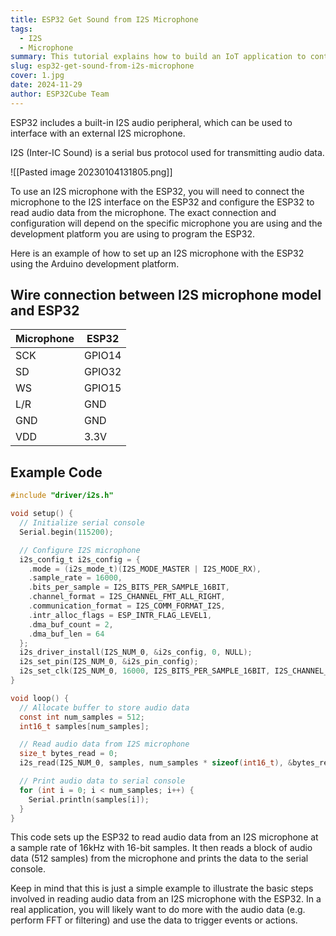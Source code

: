 ```yaml
---
title: ESP32 Get Sound from I2S Microphone
tags:
  - I2S
  - Microphone
summary: This tutorial explains how to build an IoT application to control a light switch remotely using the ESP32 microcontroller, Wi-Fi, and a relay module.
slug: esp32-get-sound-from-i2s-microphone
cover: 1.jpg
date: 2024-11-29
author: ESP32Cube Team
---
```


ESP32 includes a built-in I2S audio peripheral, which can be used to interface with an external I2S microphone.

I2S (Inter-IC Sound) is a serial bus protocol used for transmitting audio data.

![[Pasted image 20230104131805.png]]

To use an I2S microphone with the ESP32, you will need to connect the microphone to the I2S interface on the ESP32 and configure the ESP32 to read audio data from the microphone. The exact connection and configuration will depend on the specific microphone you are using and the development platform you are using to program the ESP32.

Here is an example of how to set up an I2S microphone with the ESP32 using the Arduino development platform.

## Wire connection between I2S microphone model and ESP32

| Microphone | ESP32  |
| ---------- | ------ |
| SCK        | GPIO14 |
| SD         | GPIO32 |
| WS         | GPIO15 |
| L/R        | GND    |
| GND        | GND    |
| VDD        | 3.3V   |

## Example Code

``` c
#include "driver/i2s.h"

void setup() {
  // Initialize serial console
  Serial.begin(115200);

  // Configure I2S microphone
  i2s_config_t i2s_config = {
    .mode = (i2s_mode_t)(I2S_MODE_MASTER | I2S_MODE_RX),
    .sample_rate = 16000,
    .bits_per_sample = I2S_BITS_PER_SAMPLE_16BIT,
    .channel_format = I2S_CHANNEL_FMT_ALL_RIGHT,
    .communication_format = I2S_COMM_FORMAT_I2S,
    .intr_alloc_flags = ESP_INTR_FLAG_LEVEL1,
    .dma_buf_count = 2,
    .dma_buf_len = 64
  };
  i2s_driver_install(I2S_NUM_0, &i2s_config, 0, NULL);
  i2s_set_pin(I2S_NUM_0, &i2s_pin_config);
  i2s_set_clk(I2S_NUM_0, 16000, I2S_BITS_PER_SAMPLE_16BIT, I2S_CHANNEL_MONO);
}

void loop() {
  // Allocate buffer to store audio data
  const int num_samples = 512;
  int16_t samples[num_samples];

  // Read audio data from I2S microphone
  size_t bytes_read = 0;
  i2s_read(I2S_NUM_0, samples, num_samples * sizeof(int16_t), &bytes_read, portMAX_DELAY);

  // Print audio data to serial console
  for (int i = 0; i < num_samples; i++) {
    Serial.println(samples[i]);
  }
}
```

This code sets up the ESP32 to read audio data from an I2S microphone at a sample rate of 16kHz with 16-bit samples. It then reads a block of audio data (512 samples) from the microphone and prints the data to the serial console.

Keep in mind that this is just a simple example to illustrate the basic steps involved in reading audio data from an I2S microphone with the ESP32. In a real application, you will likely want to do more with the audio data (e.g. perform FFT or filtering) and use the data to trigger events or actions.
